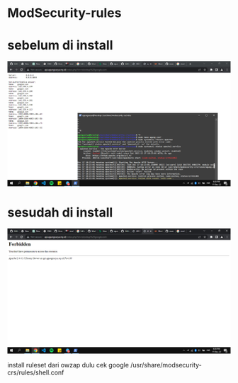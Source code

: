 # ModSecurity-rules

# sebelum di install

![image](https://github.com/agungsoboru/ModSecurity-rules/blob/main/Screenshot%20(297).png)



# sesudah di install
![image](https://github.com/agungsoboru/ModSecurity-rules/blob/main/Screenshot%20(298).png)


install ruleset dari owzap dulu cek google
/usr/share/modsecurity-crs/rules/shell.conf
